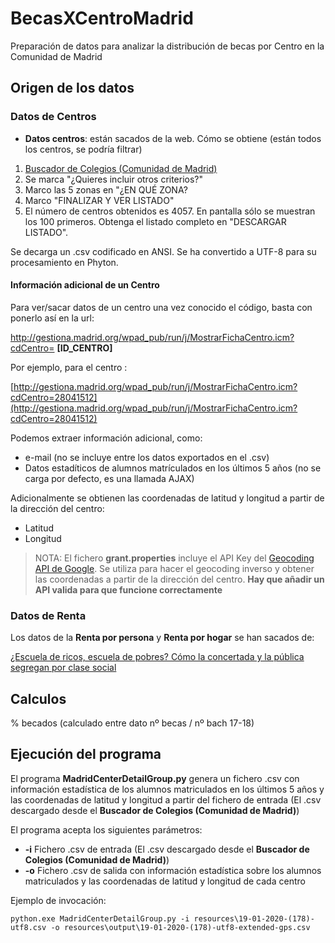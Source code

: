 # BecasXCentroMadrid
Preparación de datos para analizar la distribución de becas por Centro en la Comunidad de Madrid

## Origen de los datos

### Datos de Centros
* **Datos centros**: están sacados de la web. Cómo se obtiene (están todos los centros, se podría filtrar)
1. [Buscador de Colegios (Comunidad de Madrid)](http://www.madrid.org/wpad_pub/run/j/MostrarConsultaGeneral.icm)
2. Se marca "¿Quieres incluir otros criterios?"
3. Marco las 5 zonas en "¿EN QUÉ ZONA? 
4. Marco "FINALIZAR Y VER LISTADO"
5. El número de centros obtenidos es 4057. En pantalla sólo se muestran los 100 primeros. Obtenga el listado completo en "DESCARGAR LISTADO".

Se decarga un .csv codificado en ANSI. Se ha convertido a UTF-8 para su procesamiento en Phyton.

#### Información adicional de un Centro

Para ver/sacar datos de un centro una vez conocido el código, basta con ponerlo así en la url:

   http://gestiona.madrid.org/wpad_pub/run/j/MostrarFichaCentro.icm?cdCentro= **[ID_CENTRO]**
   
Por ejemplo, para el centro :

   [http://gestiona.madrid.org/wpad_pub/run/j/MostrarFichaCentro.icm?cdCentro=28041512](http://gestiona.madrid.org/wpad_pub/run/j/MostrarFichaCentro.icm?cdCentro=28041512)

Podemos extraer información adicional, como:

   * e-mail (no se incluye entre los datos exportados en el .csv) 
   * Datos estadíticos de alumnos matrículados en los últimos 5 años (no se carga por defecto, es una llamada AJAX) 
  
Adicionalmente se obtienen las coordenadas de latitud y longitud a partir de la dirección del centro: 
   * Latitud
   * Longitud

> NOTA: El fichero **grant.properties** incluye el API Key del  [Geocoding API
 de Google](https://developers.google.com/maps/documentation/geocoding/start). 
 Se utiliza para hacer el geocoding inverso y obtener las coordenadas 
 a partir de la dirección del centro. **Hay que añadir un API valida para que funcione correctamente**

### Datos de Renta

Los datos de la **Renta por persona** y **Renta por hogar** se han sacados de:
 
   [¿Escuela de ricos, escuela de pobres? Cómo la concertada y la pública segregan por clase social](https://elpais.com/economia/2019/09/11/actualidad/1568217626_928704.html)

## Calculos

% becados (calculado entre dato nº becas / nº bach 17-18)

## Ejecución del programa

El programa **MadridCenterDetailGroup.py** genera un fichero .csv con información
estadística de los alumnos matriculados en los últimos 5 años y las coordenadas de
latitud y longitud a partir del fichero de entrada (El .csv descargado desde el 
 **Buscador de Colegios (Comunidad de Madrid)**)

El programa acepta los siguientes parámetros:

 * **-i** Fichero .csv de entrada (El .csv descargado desde el 
 **Buscador de Colegios (Comunidad de Madrid)**)
 * **-o** Fichero .csv de salida con información estadística sobre los 
 alumnos matriculados y las coordenadas de latitud y longitud de cada centro
 
Ejemplo de invocación:

```
python.exe MadridCenterDetailGroup.py -i resources\19-01-2020-(178)-utf8.csv -o resources\output\19-01-2020-(178)-utf8-extended-gps.csv
```
